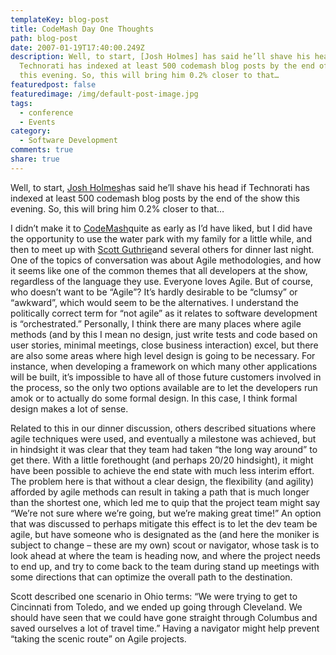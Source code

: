 ```yaml
---
templateKey: blog-post
title: CodeMash Day One Thoughts
path: blog-post
date: 2007-01-19T17:40:00.249Z
description: Well, to start, [Josh Holmes] has said he’ll shave his head if
  Technorati has indexed at least 500 codemash blog posts by the end of the show
  this evening. So, this will bring him 0.2% closer to that…
featuredpost: false
featuredimage: /img/default-post-image.jpg
tags:
  - conference
  - Events
category:
  - Software Development
comments: true
share: true
---
```

<!--StartFragment-->

Well, to start, [Josh Holmes](http://www.joshholmes.com/Default.aspx)has said he’ll shave his head if Technorati has indexed at least 500 codemash blog posts by the end of the show this evening. So, this will bring him 0.2% closer to that…

I didn’t make it to [CodeMash](http://codemash.org/)quite as early as I’d have liked, but I did have the opportunity to use the water park with my family for a little while, and then to meet up with [Scott Guthrie](http://weblogs.asp.net/scottgu)and several others for dinner last night. One of the topics of conversation was about Agile methodologies, and how it seems like one of the common themes that all developers at the show, regardless of the language they use. Everyone loves Agile. But of course, who doesn’t want to be “Agile”? It’s hardly desirable to be “clumsy” or “awkward”, which would seem to be the alternatives. I understand the politically correct term for “not agile” as it relates to software development is “orchestrated.” Personally, I think there are many places where agile methods (and by this I mean no design, just write tests and code based on user stories, minimal meetings, close business interaction) excel, but there are also some areas where high level design is going to be necessary. For instance, when developing a framework on which many other applications will be built, it’s impossible to have all of those future customers involved in the process, so the only two options available are to let the developers run amok or to actually do some formal design. In this case, I think formal design makes a lot of sense.

Related to this in our dinner discussion, others described situations where agile techniques were used, and eventually a milestone was achieved, but in hindsight it was clear that they team had taken “the long way around” to get there. With a little forethought (and perhaps 20/20 hindsight), it might have been possible to achieve the end state with much less interim effort. The problem here is that without a clear design, the flexibility (and agility) afforded by agile methods can result in taking a path that is much longer than the shortest one, which led me to quip that the project team might say “We’re not sure where we’re going, but we’re making great time!” An option that was discussed to perhaps mitigate this effect is to let the dev team be agile, but have someone who is designated as the (and here the moniker is subject to change – these are my own) scout or navigator, whose task is to look ahead at where the team is heading now, and where the project needs to end up, and try to come back to the team during stand up meetings with some directions that can optimize the overall path to the destination.

Scott described one scenario in Ohio terms: “We were trying to get to Cincinnati from Toledo, and we ended up going through Cleveland. We should have seen that we could have gone straight through Columbus and saved ourselves a lot of travel time.” Having a navigator might help prevent “taking the scenic route” on Agile projects.

<!--EndFragment-->